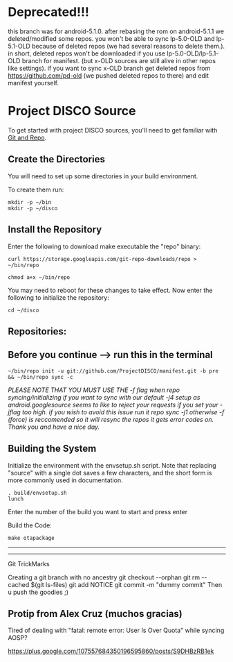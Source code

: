 Deprecated!!!
===================
this branch was for android-5.1.0. after rebasing the rom on android-5.1.1 we deleted/modified some repos. you won't be able to sync lp-5.0-OLD and lp-5.1-OLD because of deleted repos (we had several reasons to delete them.). in short, deleted repos won't be downloaded if you use lp-5.0-OLD/lp-5.1-OLD branch for manifest. (but x-OLD sources are still alive in other repos like settings). if you want to sync x-OLD branch get deleted repos from https://github.com/pd-old (we pushed deleted repos to there) and edit manifest yourself.


Project DISCO Source
===================
To get started with project DISCO sources, you'll need to get
familiar with [Git and Repo](http://source.android.com/source/version-control.html).



Create the Directories
----------------------

You will need to set up some directories in your build environment.

To create them run:

    mkdir -p ~/bin
    mkdir -p ~/disco



Install the Repository
----------------------

Enter the following to download make executable the "repo" binary:

    curl https://storage.googleapis.com/git-repo-downloads/repo > ~/bin/repo

    chmod a+x ~/bin/repo

You may need to reboot for these changes to take effect. 
Now enter the following to initialize the repository:

    cd ~/disco



Repositories:
---------------

Before you continue --> run this in the terminal
----------------------------------------
    ~/bin/repo init -u git://github.com/ProjectDISCO/manifest.git -b pre && ~/bin/repo sync -c

*PLEASE NOTE THAT YOU MUST USE THE -f flag when repo syncing/initializing if you want to sync with our default -j4 setup as android.googlesource seems to like to reject your requests if you set your -jflag too high. 
if you wish to avoid this issue run it repo sync -j1 otherwise -f (force) is reccomended so it will resync the repos it gets error codes on. Thank you and have a nice day.*

    



Building the System
---------------

Initialize the environment with the envsetup.sh script. Note that replacing "source" with a single dot saves a few characters, and the short form is more commonly used in documentation.

    . build/envsetup.sh
    lunch


Enter the number of the build you want to start and press enter


Build the Code:

    make otapackage

---------------

---------------
Git TrickMarks

Creating a git branch with no ancestry
git checkout --orphan <foo>
git rm --cached $(git ls-files)
git add NOTICE
git commit -m "dummy commit"
Then u push the goodies ;)

Protip from Alex Cruz (muchos gracias)
--------------------------------------
Tired of dealing with "fatal: remote error: User Is Over Quota" while syncing AOSP?

https://plus.google.com/107557684350196595860/posts/S9DHBzRB1ek
